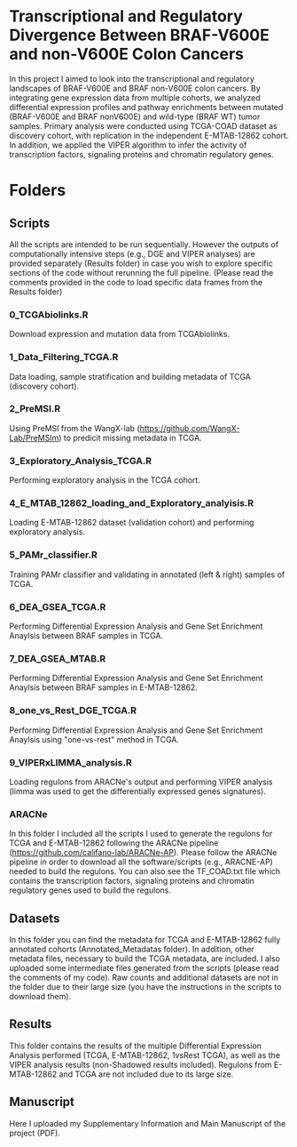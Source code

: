 # Transcriptional and Regulatory Divergence Between BRAF-V600E and non-V600E Colon Cancers
In this project I aimed to look into the transcriptional and regulatory landscapes of BRAF-V600E and BRAF non-V600E colon cancers. By integrating gene expression data from multiple cohorts, we analyzed differential expression profiles and pathway enrichments between mutated (BRAF-V600E and BRAF nonV600E) and wild-type (BRAF WT) tumor samples. Primary analysis were conducted using TCGA-COAD dataset as discovery cohort, with replication in the independent E-MTAB-12862 cohort. In addition, we applied the VIPER algorithm to infer the activity of transcription factors, signaling proteins and chromatin regulatory genes.

# Folders

## Scripts
All the scripts are intended to be run sequentially. However the outputs of computationally intensive steps (e.g., DGE and VIPER analyses) are provided separately (Results folder) in case you wish to explore specific sections of the code without rerunning the full pipeline. (Please read the comments provided in the code to load specific data frames from the Results folder)


### 0_TCGAbiolinks.R

Download expression and mutation data from TCGAbiolinks.

### 1_Data_Filtering_TCGA.R

Data loading, sample stratification and building metadata of TCGA (discovery cohort).

### 2_PreMSI.R

Using PreMSI from the WangX-lab (https://github.com/WangX-Lab/PreMSIm) to predicit missing metadata in TCGA.

### 3_Exploratory_Analysis_TCGA.R

Performing exploratory analysis in the TCGA cohort.

### 4_E_MTAB_12862_loading_and_Exploratory_analyisis.R

Loading E-MTAB-12862 dataset (validation cohort) and performing exploratory analysis.

### 5_PAMr_classifier.R

Training PAMr classifier and validating in annotated (left & right) samples of TCGA.

### 6_DEA_GSEA_TCGA.R

Performing Differential Expression Analysis and Gene Set Enrichment Anaylsis between BRAF samples in TCGA.

### 7_DEA_GSEA_MTAB.R

Performing Differential Expression Analysis and Gene Set Enrichment Anaylsis between BRAF samples in E-MTAB-12862.

### 8_one_vs_Rest_DGE_TCGA.R

Performing Differential Expression Analysis and Gene Set Enrichment Anaylsis using "one-vs-rest" method in TCGA.

### 9_VIPERxLIMMA_analysis.R

Loading regulons from ARACNe's output and performing VIPER analysis (limma was used to get the differentially expressed genes signatures).

### ARACNe

In this folder I included all the scripts I used to generate the regulons for TCGA and E-MTAB-12862 following the ARACNe pipeline (https://github.com/califano-lab/ARACNe-AP). Please follow the ARACNe pipeline in order to download all the software/scripts (e.g., ARACNE-AP) needed to build the regulons. You can also see the TF_COAD.txt file which contains the transcription factors, signaling proteins and chromatin regulatory genes used to build the regulons.

## Datasets

In this folder you can find the metadata for TCGA and E-MTAB-12862 fully annotated cohorts (Annotated_Metadatas folder). In addition, other metadata files, necessary to build the TCGA metadata, are included. I also uploaded some intermediate files generated from the scripts (please read the comments of my code). Raw counts and additional datasets are not in the folder due to their large size (you have the instructions in the scripts to download them).

## Results

This folder contains the results of the multiple Differential Expression Analysis performed (TCGA, E-MTAB-12862, 1vsRest TCGA), as well as the VIPER analysis results (non-Shadowed results included). Regulons from E-MTAB-12862 and TCGA are not included due to its large size.

## Manuscript

Here I uploaded my Supplementary Information and Main Manuscript of the project (PDF).




